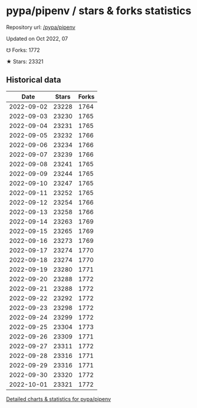 # pypa/pipenv / stars & forks statistics

Repository url: [/pypa/pipenv](https://github.com/pypa/pipenv)

Updated on Oct 2022, 07

☋ Forks: 1772

★ Stars: 23321

## Historical data
| Date | Stars | Forks |
|------|-------|-------|
| 2022-09-02 | 23228 | 1764 | 
| 2022-09-03 | 23230 | 1765 | 
| 2022-09-04 | 23231 | 1765 | 
| 2022-09-05 | 23232 | 1766 | 
| 2022-09-06 | 23234 | 1766 | 
| 2022-09-07 | 23239 | 1766 | 
| 2022-09-08 | 23241 | 1765 | 
| 2022-09-09 | 23244 | 1765 | 
| 2022-09-10 | 23247 | 1765 | 
| 2022-09-11 | 23252 | 1765 | 
| 2022-09-12 | 23254 | 1766 | 
| 2022-09-13 | 23258 | 1766 | 
| 2022-09-14 | 23263 | 1769 | 
| 2022-09-15 | 23265 | 1769 | 
| 2022-09-16 | 23273 | 1769 | 
| 2022-09-17 | 23274 | 1770 | 
| 2022-09-18 | 23274 | 1770 | 
| 2022-09-19 | 23280 | 1771 | 
| 2022-09-20 | 23288 | 1772 | 
| 2022-09-21 | 23288 | 1772 | 
| 2022-09-22 | 23292 | 1772 | 
| 2022-09-23 | 23298 | 1772 | 
| 2022-09-24 | 23299 | 1772 | 
| 2022-09-25 | 23304 | 1773 | 
| 2022-09-26 | 23309 | 1771 | 
| 2022-09-27 | 23311 | 1772 | 
| 2022-09-28 | 23316 | 1771 | 
| 2022-09-29 | 23316 | 1771 | 
| 2022-09-30 | 23320 | 1772 | 
| 2022-10-01 | 23321 | 1772 | 


[Detailed charts & statistics for pypa/pipenv](https://reviewgithub.com/rep/pypa/pipenv)
